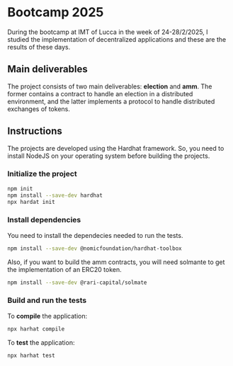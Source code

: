 # Bootcamp 2025

During the bootcamp at IMT of Lucca in the week of 24-28/2/2025, I studied the implementation of decentralized applications and these are the results of these days.

## Main deliverables

The project consists of two main deliverables: **election** and **amm**. The former contains a contract to handle an election in a distributed environment, and the latter implements a protocol to handle distributed exchanges of tokens.

## Instructions

The projects are developed using the Hardhat framework. So, you need to install NodeJS on your operating system before building the projects.

### Initialize the project

```bash
npm init
npm install --save-dev hardhat
npx hardat init
```

### Install dependencies

You need to install the dependecies needed to run the tests.

```bash
npm install --save-dev @nomicfoundation/hardhat-toolbox
```

Also, if you want to build the amm contracts, you will need solmante to get the implementation of an ERC20 token.

```bash
npm install --save-dev @rari-capital/solmate
```

### Build and run the tests

To **compile** the application:

```bash
npx harhat compile
```

To **test** the application:

```bash
npx harhat test
```
